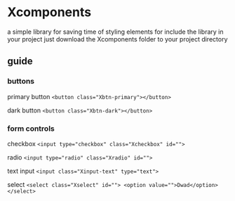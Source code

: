 # Xcomponents
a simple library for saving time of styling elements
for include the library in your project just download the Xcomponents folder to your project directory

## guide


### buttons
primary button `<button class="Xbtn-primary"></button>`
	
dark button `<button class="Xbtn-dark"></button>`

### form controls
checkbox `<input type="checkbox" class="Xcheckbox" id="">`

radio `<input type="radio" class="Xradio" id="">`

text input `<input class="Xinput-text" type="text">`

select `<select class="Xselect" id="">
		<option value="">Dwad</option>
	</select>`
